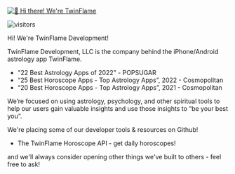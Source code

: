[<img src="https://play-lh.googleusercontent.com/NU77TvVkFrbfKXqI_PtWWSDm38fnTuhwMGD22dGWuzhEj2CT4EgeCl5y2GM_9J8zpN0=w832-h470-rw" alt="👋 Hi there! We're TwinFlame" title="👋 Hi there! We're TwinFlame!|https://www.twinflamedev.com/)"/>](https://www.twinflamedev.com/)

![visitors](https://vbr.wocr.tk/badge?page_id=TwinFlame-Development&color=00cf00)

Hi! We're TwinFlame Development!

TwinFlame Development, LLC is the company behind the iPhone/Android astrology app TwinFlame.
- "22 Best Astrology Apps of 2022" - POPSUGAR
- “25 Best Horoscope Apps - Top Astrology Apps”, 2022 - Cosmopolitan
- “20 Best Horoscope Apps - Top Astrology Apps”, 2021 - Cosmopolitan

We’re focused on using astrology, psychology, and other spiritual tools to help our users gain valuable insights and use those insights to “be your best you”.

We're placing some of our developer tools & resources on Github!
- The TwinFlame Horoscope API - get daily horoscopes!

and we'll always consider opening other things we've built to others - feel free to ask!
